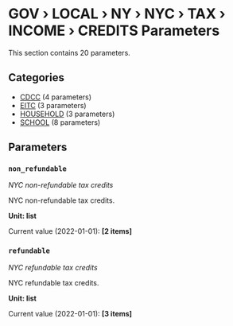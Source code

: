 # GOV › LOCAL › NY › NYC › TAX › INCOME › CREDITS Parameters

This section contains 20 parameters.

## Categories

- [CDCC](cdcc/index.md) (4 parameters)
- [EITC](eitc/index.md) (3 parameters)
- [HOUSEHOLD](household/index.md) (3 parameters)
- [SCHOOL](school/index.md) (8 parameters)

## Parameters

### `non_refundable`
*NYC non-refundable tax credits*

NYC non-refundable tax credits.

**Unit: list**

Current value (2022-01-01): **[2 items]**


### `refundable`
*NYC refundable tax credits*

NYC refundable tax credits.

**Unit: list**

Current value (2022-01-01): **[3 items]**

